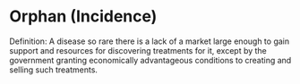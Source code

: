 # Orphan (Incidence)

Definition: A disease so rare there is a lack of a market large enough to gain support and resources for discovering treatments for it, except by the government granting economically advantageous conditions to creating and selling such treatments.